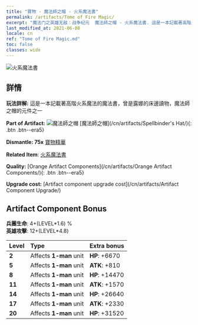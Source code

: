 ```yaml
---
title: "寶物 - 魔法師之帽 - 火系魔法書"
permalink: /artifacts/Tome of Fire Magic/
excerpt: "魔法门之英雄无敌：战争纪元  魔法師之帽 - 火系魔法書. 這是一本記載著高階火系魔法的魔法書，曾是露娜的床邊讀物，魔法師之帽的元件之一"
last_modified_at: 2021-06-08
locale: cn
ref: "Tome of Fire Magic.md"
toc: false
classes: wide
---
```


 ![火系魔法書](/images/t/artifact_40461.png)



## 詳情

 **玩法詳解:** 這是一本記載著高階火系魔法的魔法書，曾是露娜的床邊讀物，魔法師之帽的元件之一

 **Part of Artifact:** ![魔法師之帽](/images/t/icon_artifact_46.png) [魔法師之帽](/cn/artifacts/Spellbinder's Hat/){: .btn .btn--era5}

 **Dismantle: 75x** [寶物精華](/cn/Items/con_905/)

 **Related Item**: [火系魔法書](/cn/Items/art_178/)

 **Quality:** [Orange Artifact Components](/cn/artifacts/Orange Artifact Components/){: .btn .btn--era5}

 **Upgrade cost:** [Artifact component upgrade cost](/cn/artifacts/Artifact Component Upgrade/)

## Artifact Component Bonus

  **兵團生命**: 4+(LEVEL\*1.6) %<br/>**英雄攻擊**: 12+(LEVEL\*4.8)

  |  Level  | Type |    Extra bonus  | 
  |:--------|:-----|:----------------| 
  | **2** | Affects **1-man** unit | **HP**: +6670 | 
  | **5** | Affects **1-man** unit | **ATK**: +810 | 
  | **8** | Affects **1-man** unit | **HP**: +14470 | 
  | **11** | Affects **1-man** unit | **ATK**: +1570 | 
  | **14** | Affects **1-man** unit | **HP**: +26640 | 
  | **17** | Affects **1-man** unit | **ATK**: +2330 | 
  | **20** | Affects **1-man** unit | **HP**: +31520 | 
